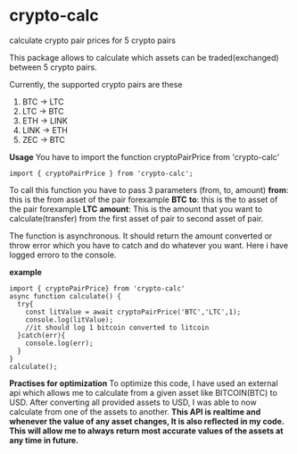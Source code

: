 # crypto-calc
calculate crypto pair prices for 5 crypto pairs

This package allows to calculate which assets can be traded(exchanged) between 5 crypto pairs.

Currently, the supported crypto pairs are these
1) BTC -> LTC
2) LTC -> BTC
3) ETH -> LINK
4) LINK -> ETH
5) ZEC -> BTC

**Usage**
You have to import the function cryptoPairPrice from 'crypto-calc'
```
import { cryptoPairPrice } from 'crypto-calc';
```
To call this function you have to pass 3 parameters (from, to, amount)
**from**: this is the from asset of the pair forexample **BTC**
**to**: this is the to asset of the pair forexample **LTC**
**amount**: This is the amount that you want to calculate(transfer) from the first asset of pair to second asset of pair.

The function is asynchronous. It should return the amount converted or throw error which you have to catch and do whatever you want. Here i have logged erroro to the console.

**example**
```
import { cryptoPairPrice} from 'crypto-calc'
async function calculate() {
  try{
    const litValue = await cryptoPairPrice('BTC','LTC',1);
    console.log(litValue);
    //it should log 1 bitcoin converted to litcoin
  }catch(err){
    console.log(err);
  }
}
calculate();
```

**Practises for optimization**
To optimize this code, I have used an external api which allows me to calculate from a given asset like BITCOIN(BTC) to USD. After converting all provided assets to USD, I was able to now calculate from one of the assets to another. **This API is realtime and whenever the value of any asset changes, It is also reflected in my code. This will allow me to always return most accurate values of the assets at any time in future.**
